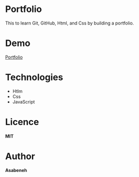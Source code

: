 # Portfolio
This to learn Git, GitHub, Html, and Css by building a portfolio.
# Demo
[Portfolio](https://adrienvictor.github.io/Git-Lesson-AF/)
# Technologies
* Htlm
* Css
* JavaScript
# Licence
#### MIT
# Author
#### Asabeneh
